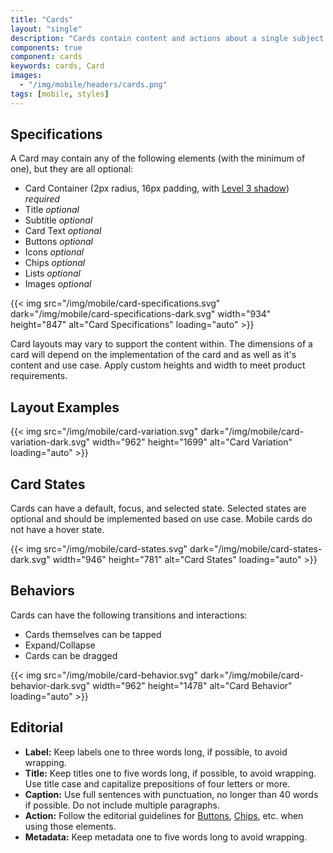 ```yaml
---
title: "Cards"
layout: "single"
description: "Cards contain content and actions about a single subject."
components: true
component: cards
keywords: cards, Card
images:
  - "/img/mobile/headers/cards.png"
tags: [mobile, styles]
---
```


## Specifications

A Card may contain any of the following elements (with the minimum of one), but they are all optional:

- Card Container (2px radius, 16px padding, with [Level 3 shadow](/foundations/shadow-and-depth/)) _required_
- Title _optional_
- Subtitle _optional_
- Card Text _optional_
- Buttons _optional_
- Icons _optional_
- Chips _optional_
- Lists _optional_
- Images _optional_

{{< img src="/img/mobile/card-specifications.svg" dark="/img/mobile/card-specifications-dark.svg" width="934" height="847" alt="Card Specifications" loading="auto" >}}

Card layouts may vary to support the content within. The dimensions of a card will depend on the implementation of the card and as well as it's content and use case. Apply custom heights and width to meet product requirements.

## Layout Examples

{{< img src="/img/mobile/card-variation.svg" dark="/img/mobile/card-variation-dark.svg" width="962" height="1699" alt="Card Variation" loading="auto" >}}

## Card States

Cards can have a default, focus, and selected state. Selected states are optional and should be implemented based on use case. Mobile cards do not have a hover state.

{{< img src="/img/mobile/card-states.svg" dark="/img/mobile/card-states-dark.svg" width="946" height="781" alt="Card States" loading="auto" >}}

## Behaviors

Cards can have the following transitions and interactions:
- Cards themselves can be tapped
- Expand/Collapse
- Cards can be dragged

{{< img src="/img/mobile/card-behavior.svg" dark="/img/mobile/card-behavior-dark.svg" width="962" height="1478" alt="Card Behavior" loading="auto" >}}

## Editorial

- **Label:** Keep labels one to three words long, if possible, to avoid wrapping.
- **Title:** Keep titles one to five words long, if possible, to avoid wrapping. Use title case and capitalize prepositions of four letters or more.
- **Caption:** Use full sentences with punctuation, no longer than 40 words if possible. Do not include multiple paragraphs.
- **Action:** Follow the editorial guidelines for [Buttons](/components/mobile/buttons/), [Chips](/components/mobile/chips/), etc. when using those elements.
- **Metadata:** Keep metadata one to five words long to avoid wrapping.

